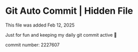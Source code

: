 # Git Auto Commit | Hidden File

This file was added Feb 12, 2025

Just for fun and keeping my daily git commit active 🤪

commit number: 2227607
